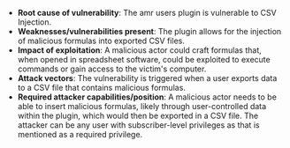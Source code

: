 - **Root cause of vulnerability**: The amr users plugin is vulnerable to CSV Injection.
- **Weaknesses/vulnerabilities present**: The plugin allows for the injection of malicious formulas into exported CSV files.
- **Impact of exploitation**: A malicious actor could craft formulas that, when opened in spreadsheet software, could be exploited to execute commands or gain access to the victim's computer.
- **Attack vectors**: The vulnerability is triggered when a user exports data to a CSV file that contains malicious formulas.
- **Required attacker capabilities/position**: A malicious actor needs to be able to insert malicious formulas, likely through user-controlled data within the plugin, which would then be exported in a CSV file. The attacker can be any user with subscriber-level privileges as that is mentioned as a required privilege.